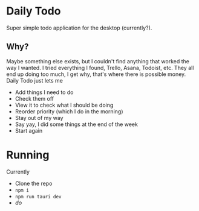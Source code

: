 # Daily Todo
Super simple todo application for the desktop (currently?).

## Why?
Maybe something else exists, but I couldn't find anything that worked the way I wanted. I tried everything I found, Trello, Asana, Todoist, etc. They all end up doing too much, I get why, that's where there is possible money. Daily Todo just lets me
- Add things I need to do
- Check them off
- View it to check what I should be doing
- Reorder priority (which I do in the morning)
- Stay out of my way
- Say yay, I did some things at the end of the week
- Start again

# Running
Currently
- Clone the repo
- `npm i`
- `npm run tauri dev`
- _do_

